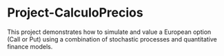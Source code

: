 # Project-CalculoPrecios
This project demonstrates how to simulate and value a European option (Call or Put) using a combination of stochastic processes and quantitative finance models.
